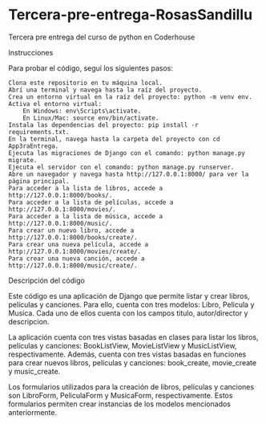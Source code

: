 # Tercera-pre-entrega-RosasSandillu
Tercera pre entrega del curso de python en Coderhouse

Instrucciones

Para probar el código, seguí los siguientes pasos:

    Clona este repositorio en tu máquina local.
    Abrí una terminal y navega hasta la raíz del proyecto.
    Crea un entorno virtual en la raíz del proyecto: python -m venv env.
    Activa el entorno virtual:
        En Windows: env\Scripts\activate.
        En Linux/Mac: source env/bin/activate.
    Instala las dependencias del proyecto: pip install -r requirements.txt.
    En la terminal, navega hasta la carpeta del proyecto con cd App3raEntrega.
    Ejecuta las migraciones de Django con el comando: python manage.py migrate.
    Ejecuta el servidor con el comando: python manage.py runserver.
    Abre un navegador y navega hasta http://127.0.0.1:8000/ para ver la página principal.
    Para acceder a la lista de libros, accede a http://127.0.0.1:8000/books/.
    Para acceder a la lista de películas, accede a http://127.0.0.1:8000/movies/.
    Para acceder a la lista de música, accede a http://127.0.0.1:8000/music/.
    Para crear un nuevo libro, accede a http://127.0.0.1:8000/books/create/.
    Para crear una nueva película, accede a http://127.0.0.1:8000/movies/create/.
    Para crear una nueva canción, accede a http://127.0.0.1:8000/music/create/.

Descripción del código

Este código es una aplicación de Django que permite listar y crear libros, películas y canciones. Para ello, cuenta con tres modelos: Libro, Pelicula y Musica. Cada uno de ellos cuenta con los campos titulo, autor/director y descripcion.

La aplicación cuenta con tres vistas basadas en clases para listar los libros, películas y canciones: BookListView, MovieListView y MusicListView, respectivamente. Además, cuenta con tres vistas basadas en funciones para crear nuevos libros, películas y canciones: book_create, movie_create y music_create.

Los formularios utilizados para la creación de libros, películas y canciones son LibroForm, PeliculaForm y MusicaForm, respectivamente. Estos formularios permiten crear instancias de los modelos mencionados anteriormente.
